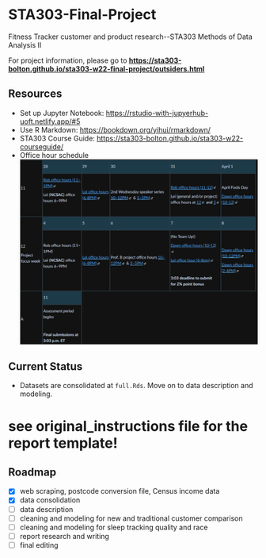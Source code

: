 # STA303-Final-Project
Fitness Tracker customer and product research--STA303 Methods of Data Analysis II

For project information, please go to **https://sta303-bolton.github.io/sta303-w22-final-project/outsiders.html**

## Resources
* Set up Jupyter Notebook: https://rstudio-with-jupyerhub-uoft.netlify.app/#5
* Use R Markdown: https://bookdown.org/yihui/rmarkdown/
* STA303 Course Guide: https://sta303-bolton.github.io/sta303-w22-courseguide/
* Office hour schedule
[![Office hour schedule](https://github.com/SherryLuXM/STA303-Final-Project/blob/main/Office%20Hour.png)](https://q.utoronto.ca/courses/253305/pages/office-hours)


## Current Status
* Datasets are consolidated at `full.Rds`. Move on to data description and modeling.

# see original_instructions file for the report template!

## Roadmap
- [x] web scraping, postcode conversion file, Census income data
- [x] data consolidation
- [ ] data description
- [ ] cleaning and modeling for new and traditional customer comparison
- [ ] cleaning and modeling for sleep tracking quality and race
- [ ] report research and writing
- [ ] final editing
